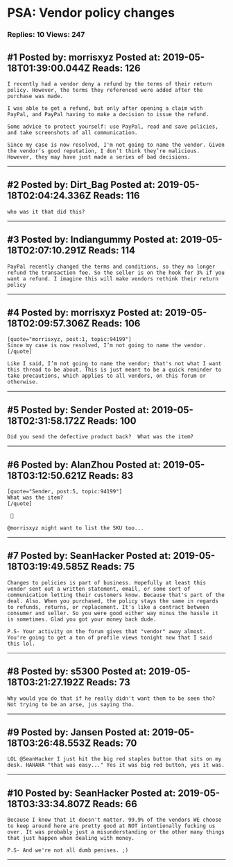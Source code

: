 # PSA: Vendor policy changes

### Replies: 10 Views: 247

## \#1 Posted by: morrisxyz Posted at: 2019-05-18T01:39:00.044Z Reads: 126

```
I recently had a vendor deny a refund by the terms of their return policy. However, the terms they referenced were added after the purchase was made.

I was able to get a refund, but only after opening a claim with PayPal, and PayPal having to make a decision to issue the refund.

Some advice to protect yourself: use PayPal, read and save policies, and take screenshots of all communication.

Since my case is now resolved, I'm not going to name the vendor. Given the vendor’s good reputation, I don’t think they’re malicious. However, they may have just made a series of bad decisions.
```

---
## \#2 Posted by: Dirt_Bag Posted at: 2019-05-18T02:04:24.336Z Reads: 116

```
who was it that did this?
```

---
## \#3 Posted by: Indiangummy Posted at: 2019-05-18T02:07:10.291Z Reads: 114

```
PayPal recently changed the terms and conditions, so they no longer refund the transaction fee. So the seller is on the hook for 3% if you want a refund. I imagine this will make vendors rethink their return policy
```

---
## \#4 Posted by: morrisxyz Posted at: 2019-05-18T02:09:57.306Z Reads: 106

```
[quote="morrisxyz, post:1, topic:94199"]
Since my case is now resolved, I’m not going to name the vendor.
[/quote]

Like I said, I’m not going to name the vendor; that's not what I want this thread to be about. This is just meant to be a quick reminder to take precautions, which applies to all vendors, on this forum or otherwise.
```

---
## \#5 Posted by: Sender Posted at: 2019-05-18T02:31:58.172Z Reads: 100

```
Did you send the defective product back?  What was the item?
```

---
## \#6 Posted by: AlanZhou Posted at: 2019-05-18T03:12:50.621Z Reads: 83

```
[quote="Sender, post:5, topic:94199"]
What was the item?
[/quote]

 🤣

@morrisxyz might want to list the SKU too...
```

---
## \#7 Posted by: SeanHacker Posted at: 2019-05-18T03:19:49.585Z Reads: 75

```
Changes to policies is part of business. Hopefully at least this vendor sent out a written statement, email, or some sort of communication letting their customers know. Because that's part of the deal. Also. When you purchased, the policy stays the same in regards to refunds, returns, or replacement. It's like a contract between consumer and seller. So you were good either way minus the hassle it is sometimes. Glad you got your money back dude. 

P.S- Your activity on the forum gives that "vendor" away almost. You're going to get a ton of profile views tonight now that I said this lol.
```

---
## \#8 Posted by: s5300 Posted at: 2019-05-18T03:21:27.192Z Reads: 73

```
Why would you do that if he really didn't want them to be seen tho? Not trying to be an arse, jus saying tho.
```

---
## \#9 Posted by: Jansen Posted at: 2019-05-18T03:26:48.553Z Reads: 70

```
LOL @SeanHacker I just hit the big red staples button that sits on my desk. HAHAHA "that was easy..." Yes it was big red button, yes it was.
```

---
## \#10 Posted by: SeanHacker Posted at: 2019-05-18T03:33:34.807Z Reads: 66

```
Because I know that it doesn't matter. 99.9% of the vendors WE choose to keep around here are pretty good at NOT intentionally fucking us over. It was probably just a misunderstanding or the other many things that just happen when dealing with money.

P.S- And we're not all dumb penises. ;)
```

---
